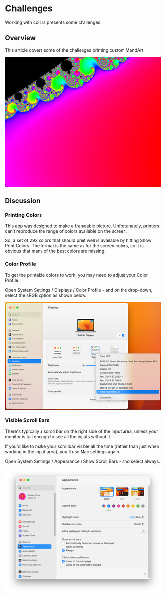 # Challenges

Working with colors presents some challenges.


## Overview

This article covers some of the challenges printing custom MandArt.

![Example](mandart_a03.png)


## Discussion

### Printing Colors

This app was designed to make a frameable picture. 
Unfortunately, printers can’t reproduce the range of colors available on the screen.

So, a set of 292 colors that should print well is available by hitting Show Print Colors. 
The format is the same as for the screen colors, so it is obvious that many of the best colors are missing.


### Color Profile

To get the printable colors to work, you may need to adjust your Color Profile.

Open System Settings / Displays / Color Profile - and on the drop-down, 
select the sRGB option as shown below. 

![Color Profile](SystemSettings-Displays-ColorProfile-sRGB.png)

### Visible Scroll Bars

There's typically a scroll bar on the right side of the input area,
unless your monitor is tall enough to see all the inputs without it. 

If you'd like to make your scrollbar visible all the time 
(rather than just when working in the input area), you'll use
Mac settings again.

Open System Settings / Appearance / Show Scroll Bars - and select always.

![Show Scrollbars](SystemSettings-Appearance-Scrollbar.png)
